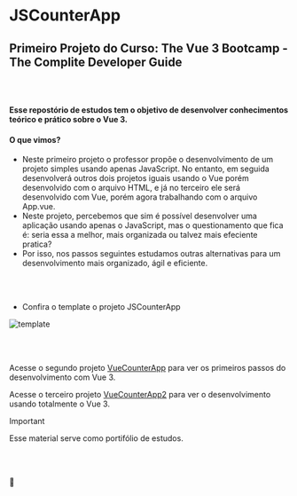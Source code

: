 # JSCounterApp 
## Primeiro Projeto do Curso: The Vue 3 Bootcamp - The Complite Developer Guide
<br>
<br>

**Esse repostório de estudos tem o objetivo de desenvolver conhecimentos teórico e prático sobre o Vue 3.**

#### O que vimos?
 - Neste primeiro projeto o professor propõe o desenvolvimento de um projeto simples usando apenas JavaScript. No entanto, em seguida desenvolverá outros dois projetos iguais usando o Vue porém desenvolvido com o arquivo HTML, e já no terceiro ele será desenvolvido com Vue, porém agora trabalhando com o arquivo App.vue.
 - Neste projeto, percebemos que sim é possível desenvolver uma aplicação usando apenas o JavaScript, mas o questionamento que fica é: seria essa a melhor, mais organizada ou talvez mais efeciente pratica?
 - Por isso, nos passos seguintes estudamos outras alternativas para um desenvolvimento mais organizado, ágil e eficiente.
 <br>
 <br>

 - Confira o template o projeto JSCounterApp

 ![template](https://drive.google.com/uc?id=1eDEUNjMTJMXJbXRWuJPzQ597vnrHKIVz)

<br>
<br>

 Acesse o segundo projeto [VueCounterApp](https://github.com/AmandaMatar/VueCounterApp) para ver os primeiros passos do desenvolvimento com Vue 3.

 Acesse o terceiro projeto [VueCounterApp2](https://github.com/AmandaMatar/VueCounterApp2) para ver o desenvolvimento usando totalmente o Vue 3.

> [!IMPORTANT]
> Esse material serve como portifólio de estudos.

<br>
<br>

:slightly_smiling_face:
